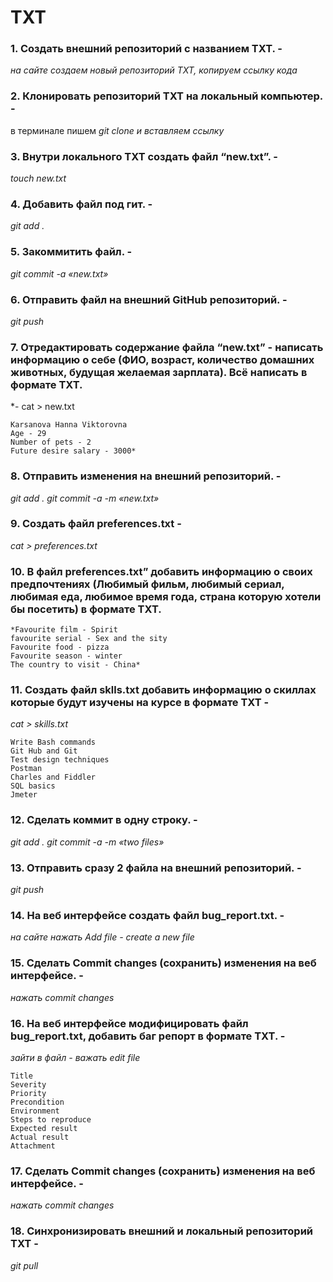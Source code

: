 # TXT
### 1. **Создать внешний репозиторий c названием TXT.** - 
  *на сайте создаем новый репозиторий TXT, копируем ссылку кода*
### 2. **Клонировать репозиторий TXT на локальный компьютер.** - 
  в терминале пишем *git clone и вставляем ссылку* 
### 3. **Внутри локального TXT создать файл “new.txt”.** - 
  *touch new.txt*
### 4. **Добавить файл под гит.** - 
  *git add .*
### 5. **Закоммитить файл.** - 
  *git commit -a «new.txt»*
### 6. **Отправить файл на внешний GitHub репозиторий.** -
  *git push*
### 7. **Отредактировать содержание файла “new.txt” - написать информацию о себе (ФИО, возраст, количество домашних животных, будущая желаемая зарплата). Всё написать в формате TXT.**
*- cat > new.txt
```
Karsanova Hanna Viktorovna
Age - 29
Number of pets - 2
Future desire salary - 3000*
```
### 8. **Отправить изменения на внешний репозиторий.** - 
 *git add . 
  git commit -a -m «new.txt»*
### 9. **Создать файл preferences.txt -**
 *cat > preferences.txt*
### 10. **В файл preferences.txt” добавить информацию о своих предпочтениях (Любимый фильм, любимый сериал, любимая еда, любимое время года, страна которую хотели бы посетить) в формате TXT.**
```
*Favourite film - Spirit
favourite serial - Sex and the sity
Favourite food - pizza
Favourite season - winter
The country to visit - China*
```
### 11. **Создать файл sklls.txt добавить информацию о скиллах которые будут изучены на курсе в формате TXT** - 
 *cat > skills.txt*
 ```
Write Bash commands
Git Hub and Git
Test design techniques
Postman
Charles and Fiddler
SQL basics
Jmeter
```
### 12. **Сделать коммит в одну строку. -** 
 *git add .
	git commit -a -m «two files»* 
### 13. **Отправить сразу 2 файла на внешний репозиторий.** - 
 *git push*
### 14. **На веб интерфейсе создать файл bug_report.txt.** - 
 *на сайте нажать Add file - create a new file*
### 15. **Сделать Commit changes (сохранить) изменения на веб интерфейсе.** - 
 *нажать commit changes*
### 16. **На веб интерфейсе модифицировать файл bug_report.txt, добавить баг репорт в формате TXT. -**
 *зайти в файл - важать edit file*
```	
Title
Severity
Priority
Precondition
Environment
Steps to reproduce
Expected result
Actual result
Attachment
```
### 17. **Сделать Commit changes (сохранить) изменения на веб интерфейсе.** - 
 *нажать commit changes*
### 18. **Синхронизировать внешний и локальный репозиторий TXT** - 
 *git pull*
